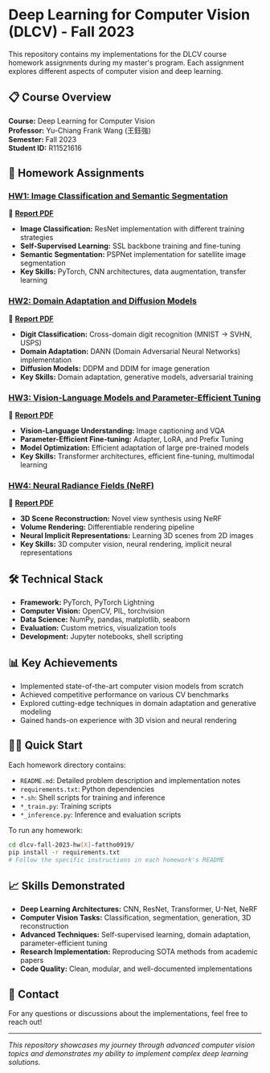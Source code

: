 # Deep Learning for Computer Vision (DLCV) - Fall 2023

This repository contains my implementations for the DLCV course homework assignments during my master's program. Each assignment explores different aspects of computer vision and deep learning.

## 📋 Course Overview

**Course:** Deep Learning for Computer Vision  
**Professor:**  Yu-Chiang Frank Wang (王鈺強)  
**Semester:** Fall 2023  
**Student ID:** R11521616

## 🚀 Homework Assignments

### [HW1: Image Classification and Semantic Segmentation](dlcv-fall-2023-hw1-fattho0919/)
📄 **[Report PDF](dlcv-fall-2023-hw1-fattho0919/hw1_r11521616.pdf)**
- **Image Classification:** ResNet implementation with different training strategies
- **Self-Supervised Learning:** SSL backbone training and fine-tuning
- **Semantic Segmentation:** PSPNet implementation for satellite image segmentation
- **Key Skills:** PyTorch, CNN architectures, data augmentation, transfer learning

### [HW2: Domain Adaptation and Diffusion Models](dlcv-fall-2023-hw2-fattho0919/)
📄 **[Report PDF](dlcv-fall-2023-hw2-fattho0919/hw2_R11512616.pdf)**
- **Digit Classification:** Cross-domain digit recognition (MNIST → SVHN, USPS)
- **Domain Adaptation:** DANN (Domain Adversarial Neural Networks) implementation
- **Diffusion Models:** DDPM and DDIM for image generation
- **Key Skills:** Domain adaptation, generative models, adversarial training

### [HW3: Vision-Language Models and Parameter-Efficient Tuning](dlcv-fall-2023-hw3-fattho0919/)
📄 **[Report PDF](dlcv-fall-2023-hw3-fattho0919/hw3_r11521616.pdf)**
- **Vision-Language Understanding:** Image captioning and VQA
- **Parameter-Efficient Fine-tuning:** Adapter, LoRA, and Prefix Tuning
- **Model Optimization:** Efficient adaptation of large pre-trained models
- **Key Skills:** Transformer architectures, efficient fine-tuning, multimodal learning

### [HW4: Neural Radiance Fields (NeRF)](dlcv-fall-2023-hw4-fattho0919/)
📄 **[Report PDF](dlcv-fall-2023-hw4-fattho0919/hw4_r11521616.pdf)**
- **3D Scene Reconstruction:** Novel view synthesis using NeRF
- **Volume Rendering:** Differentiable rendering pipeline
- **Neural Implicit Representations:** Learning 3D scenes from 2D images
- **Key Skills:** 3D computer vision, neural rendering, implicit neural representations

## 🛠️ Technical Stack

- **Framework:** PyTorch, PyTorch Lightning
- **Computer Vision:** OpenCV, PIL, torchvision
- **Data Science:** NumPy, pandas, matplotlib, seaborn
- **Evaluation:** Custom metrics, visualization tools
- **Development:** Jupyter notebooks, shell scripting

## 📊 Key Achievements

- Implemented state-of-the-art computer vision models from scratch
- Achieved competitive performance on various CV benchmarks
- Explored cutting-edge techniques in domain adaptation and generative modeling
- Gained hands-on experience with 3D vision and neural rendering

## 🏃‍♂️ Quick Start

Each homework directory contains:
- `README.md`: Detailed problem description and implementation notes
- `requirements.txt`: Python dependencies
- `*.sh`: Shell scripts for training and inference
- `*_train.py`: Training scripts
- `*_inference.py`: Inference and evaluation scripts

To run any homework:
```bash
cd dlcv-fall-2023-hw[X]-fattho0919/
pip install -r requirements.txt
# Follow the specific instructions in each homework's README
```

## 📈 Skills Demonstrated

- **Deep Learning Architectures:** CNN, ResNet, Transformer, U-Net, NeRF
- **Computer Vision Tasks:** Classification, segmentation, generation, 3D reconstruction
- **Advanced Techniques:** Self-supervised learning, domain adaptation, parameter-efficient tuning
- **Research Implementation:** Reproducing SOTA methods from academic papers
- **Code Quality:** Clean, modular, and well-documented implementations

## 📧 Contact

For any questions or discussions about the implementations, feel free to reach out!

---

*This repository showcases my journey through advanced computer vision topics and demonstrates my ability to implement complex deep learning solutions.*